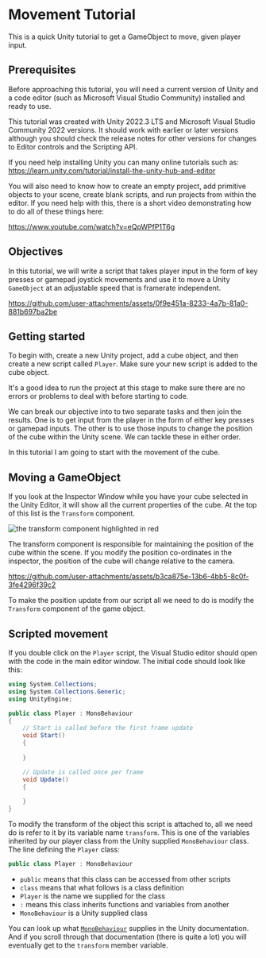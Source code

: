 # Movement Tutorial

This is a quick Unity tutorial to get a GameObject to move, given player input.

## Prerequisites

Before approaching this tutorial, you will need a current version of Unity and a code editor (such as Microsoft Visual Studio Community) installed and ready to use.

This tutorial was created with Unity 2022.3 LTS and Microsoft Visual Studio Community 2022 versions. It should work with earlier or later versions although you should check the release notes for other versions for changes to Editor controls and the Scripting API.

If you need help installing Unity you can many online tutorials such as:
https://learn.unity.com/tutorial/install-the-unity-hub-and-editor

You will also need to know how to create an empty project, add primitive objects to your scene, create blank scripts, and run projects from within the editor. If you need help with this, there is a short video demonstrating how to do all of these things here: 

https://www.youtube.com/watch?v=eQpWPfP1T6g


## Objectives

In this tutorial, we will write a script that takes player input in the form of key presses or gamepad joystick movements and use it to move a Unity `GameObject` at an adjustable speed that is framerate independent.

https://github.com/user-attachments/assets/0f9e451a-8233-4a7b-81a0-881b697ba2be

## Getting started

To begin with, create a new Unity project, add a cube object, and then create a new script called `Player`. Make sure your new script is added to the cube object.

It's a good idea to run the project at this stage to make sure there are no errors or problems to deal with before starting to code.

We can break our objective into to two separate tasks and then join the results. One is to get input from the player in the form of either key presses or gamepad inputs. The other is to use those inputs to change the position of the cube within the Unity scene. We can tackle these in either order.

In this tutorial I am going to start with the movement of the cube.

## Moving a GameObject

If you look at the Inspector Window while you have your cube selected in the Unity Editor, it will show all the current properties of the cube. At the top of this list is the `Transform` component.

![the transform component highlighted in red](https://github.com/user-attachments/assets/ffdfb178-94f7-4b82-a33d-1d5ec4aee6c4)

The transform component is responsible for maintaining the position of the cube within the scene. If you modify the position co-ordinates in the inspector, the position of the cube will change relative to the camera.

https://github.com/user-attachments/assets/b3ca875e-13b6-4bb5-8c0f-3fe4296f39c2

To make the position update from our script all we need to do is modify the `Transform` component of the game object.

## Scripted movement

If you double click on the `Player` script, the Visual Studio editor should open with the code in the main editor window. The initial code should look like this:

```cs
using System.Collections;
using System.Collections.Generic;
using UnityEngine;

public class Player : MonoBehaviour
{
    // Start is called before the first frame update
    void Start()
    {
        
    }

    // Update is called once per frame
    void Update()
    {
        
    }
}
```

To modify the transform of the object this script is attached to, all we need do is refer to it by its variable name `transform`. This is one of the variables inherited by our player class from the Unity supplied `MonoBehaviour` class. The line defining the `Player` class:

```cs
public class Player : MonoBehaviour
```

- `public` means that this class can be accessed from other scripts
- `class` means that what follows is a class definition
- `Player` is the name we supplied for the class
- `:` means this class inherits functions and variables from another
- `MonoBehaviour` is a Unity supplied class

You can look up what [`MonoBehaviour`](https://docs.unity3d.com/2022.3/Documentation/ScriptReference/MonoBehaviour.html) supplies in the Unity documentation. And if you scroll through that documentation (there is quite a lot) you will eventually get to the `transform` member variable.